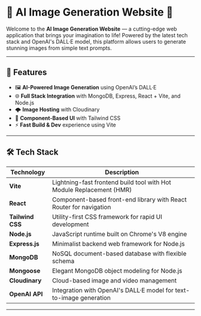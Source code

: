 # 🧠 AI Image Generation Website 🎨

Welcome to the **AI Image Generation Website** — a cutting-edge web application that brings your imagination to life! Powered by the latest tech stack and OpenAI's DALL·E model, this platform allows users to generate stunning images from simple text prompts.

---

## 🚀 Features

- 🖼️ **AI-Powered Image Generation** using OpenAI’s DALL·E
- 🌐 **Full Stack Integration** with MongoDB, Express, React + Vite, and Node.js
- 🌩️ **Image Hosting** with Cloudinary
- 🧩 **Component-Based UI** with Tailwind CSS
- ⚡ **Fast Build & Dev** experience using Vite

---

## 🛠️ Tech Stack

| Technology     | Description                                                                 |
|----------------|-----------------------------------------------------------------------------|
| **Vite**       | Lightning-fast frontend build tool with Hot Module Replacement (HMR)        |
| **React**      | Component-based front-end library with React Router for navigation          |
| **Tailwind CSS** | Utility-first CSS framework for rapid UI development                      |
| **Node.js**    | JavaScript runtime built on Chrome's V8 engine                              |
| **Express.js** | Minimalist backend web framework for Node.js                                |
| **MongoDB**    | NoSQL document-based database with flexible schema                          |
| **Mongoose**   | Elegant MongoDB object modeling for Node.js                                 |
| **Cloudinary** | Cloud-based image and video management                                      |
| **OpenAI API** | Integration with OpenAI's DALL·E model for text-to-image generation         |

---
